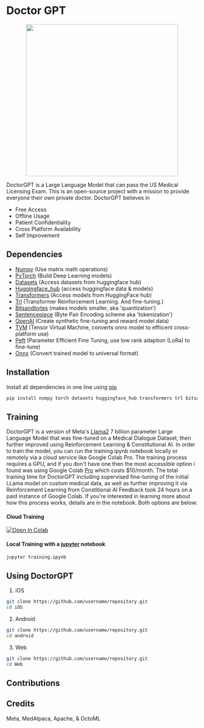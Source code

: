 # Doctor GPT
<p align="center">

<img src="https://i.imgur.com/18jVWiV.png" width="400" height="400">
</p>

DoctorGPT is a Large Language Model that can pass the US Medical Licensing Exam. This is an open-source project with a mission to provide everyone their own private doctor. DoctorGPT believes in

- Free Access 
- Offline Usage 
- Patient Confidentiality
- Cross Platform Availability 
- Self Improvement

## Dependencies
- [Numpy](https://numpy.org/install/)           (Use matrix math operations)
- [PyTorch](https://pytorch.org/)         (Build Deep Learning models)
- [Datasets](https://huggingface.co/docs/datasets/index)        (Access datasets from huggingface hub)
- [Huggingface_hub](https://huggingface.co/docs/huggingface_hub/v0.5.1/en/package_reference/hf_api) (access huggingface data & models) 
- [Transformers](https://huggingface.co/docs/transformers/index)    (Access models from HuggingFace hub)
- [Trl](https://huggingface.co/docs/trl/index)             (Transformer Reinforcement Learning. And fine-tuning.)
- [Bitsandbytes](https://github.com/TimDettmers/bitsandbytes)    (makes models smaller, aka 'quantization')
- [Sentencepiece](https://github.com/google/sentencepiece)       (Byte Pair Encoding scheme aka 'tokenization')
- [OpenAI](https://openai.com)          (Create synthetic fine-tuning and reward model data)
- [TVM](https://tvm.apache.org/)             (Tensor Virtual Machine, converts onnx model to effiicent cross-platform use)
- [Peft](https://huggingface.co/blog/peft)            (Parameter Efficient Fine Tuning, use low rank adaption (LoRa) to fine-tune)
- [Onnx](https://onnx.ai/)            (Convert trained model to universal format)

## Installation

Install all dependencies in one line using [pip](https://pip.pypa.io/en/stable/installation/)

```bash
pip install numpy torch datasets huggingface_hub transformers trl bitsandbytes sentencepiece openai tvm peft onnx
```

## Training 

DoctorGPT is a version of Meta's [Llama2](https://ai.meta.com/llama/) 7 billion parameter Large Language Model that was fine-tuned on a Medical Dialogue Dataset, then further improved using Reinforcement Learning & Constitutional AI. In order to train the model, you can run the training.ipynb notebook locally or remotely via a cloud service like Google Colab Pro. The training process requires a GPU, and if you don't have one then the most accessible option i found was using Google Colab [Pro](https://colab.research.google.com/signup) which costs $10/month. The total training time for DoctorGPT including supervised fine-tuning of the initial LLama model on custom medical data, as well as further improving it via Reinforcement Learning from Constitional AI Feedback took 24 hours on a paid instance of Google Colab. If you're interested in learning more about how this process works, details are in the notebook. Both options are below:

#### Cloud Training

[![Open In Colab](https://colab.research.google.com/assets/colab-badge.svg)](https://colab.research.google.com/path/to/your/notebook)

#### Local Training with a [jupyter](https://jupyter.org/install) notebook

```bash
jupyter training.ipynb
```

## Using DoctorGPT

1. iOS

```bash
git clone https://github.com/username/repository.git
cd iOS
```
  
2. Android

```bash
git clone https://github.com/username/repository.git
cd android
```

3. Web

```bash
git clone https://github.com/username/repository.git
cd Web
```

## Contributions

## Credits

Meta, MedAlpaca, Apache, & OctoML 
